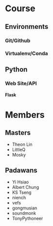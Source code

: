 # Course
## Environments
### Git/Github
### Virtualenv/Conda
## Python
### Web Site/API
#### Flask

# Members
## Masters

* Theon Lin
* LittleQ
* Mosky

## Padawans

* Yi Hsiao
* Albert Chung
* KS Tseng
* niench
* vefs
* gongmusian
* soundmonk
* TonyPythoneer
